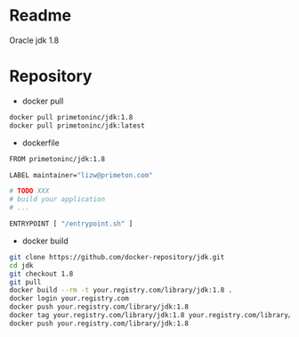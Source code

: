 # Readme

Oracle jdk 1.8

# Repository
  

- docker pull
  
```bash
docker pull primetoninc/jdk:1.8
docker pull primetoninc/jdk:latest
```
  

- dockerfile
  
```bash
FROM primetoninc/jdk:1.8

LABEL maintainer="lizw@primeton.com"

# TODO XXX
# build your application
# ...

ENTRYPOINT [ "/entrypoint.sh" ]
```
  

- docker build
  
```bash
git clone https://github.com/docker-repository/jdk.git
cd jdk
git checkout 1.8
git pull
docker build --rm -t your.registry.com/library/jdk:1.8 .
docker login your.registry.com
docker push your.registry.com/library/jdk:1.8
docker tag your.registry.com/library/jdk:1.8 your.registry.com/library/jdk:latest
docker push your.registry.com/library/jdk:1.8
```
